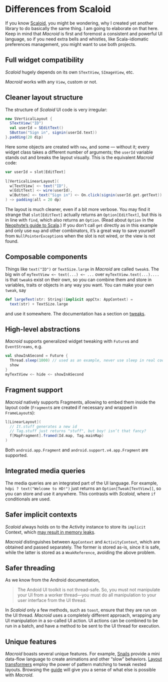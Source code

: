# Differences from Scaloid

If you know [Scaloid](https://github.com/pocorall/scaloid), you might be wondering, why I created yet another
library to do basically the same thing. I am going to elaborate on that here.
Keep in mind that *Macroid* is first and foremost a consistent and powerful UI language,
so if you need extra bells and whistles, like Scala-idiomatic preferences management, you might want to use both projects.

## Full widget compatibility

*Scaloid* hugely depends on its own `STextView`, `SImageView`, etc.

*Macroid* works with any `View`, custom or not. 

## Cleaner layout structure

The structure of *Scaloid* UI code is very irregular:

```scala
new SVerticalLayout {
  STextView("ID")
  val userId = SEditText()
  SButton("Sign in", signin(userId.text))
}.padding(20 dip)
```

Here some objects are created with `new`, and some — without it; every widget class takes a different
number of arguments; the `userId` variable stands out and breaks the layout visually.
This is the equivalent *Macroid* code:

```scala
var userId = slot[EditText]
 
l[VerticalLinearLayout](
  w[TextView] <~ text("ID"),
  w[EditText] <~ wire(userId),
  w[Button] <~ text("Sign in") <~ On.click(signin(userId.get.getText))
) ~> padding(all = 20 dp)
```

The layout is much cleaner, even if a bit more verbose.
You may find it strange that `slot[EditText]` actually returns an `Option[EditText]`,
but this is in line with `find`, which also returns an `Option`.
(Read about `Option` in the [Neophyte’s guide to Scala](http://danielwestheide.com/blog/2012/12/19/the-neophytes-guide-to-scala-part-5-the-option-type.html).)
If you don’t call `get` directly
as in this example and only use `map` and other combinators, it’s a great way to save yourself from
`NullPointerException`s when the slot is not wired, or the view is not found.

## Composable components

Things like `text("ID")` or `TextSize.large` in *Macroid* are called `tweak`s.
The big win of `myTextView <~ text(...) <~ ...` over `myTextView.text(...)....` is that `tweak`s exist on their own,
so you can combine them and store in variables, traits or objects in any way you want. You can make your own `tweak`,
say

```scala
def largeText(str: String)(implicit appCtx: AppContext) =
  text(str) + TextSize.large
```

and use it somewhere. The documentation has a section on [tweaks](../guide/Tweaks.html).

## High-level abstractions

*Macroid* supports generalized widget tweaking with `Future`s and `EventStreams`, e.g.

```scala
val showInASecond = Future {
  Thread.sleep(1000) // used as an example, never use sleep in real code ;)
  show
}
myTextView <~ hide <~ showInASecond
```

## Fragment support

*Macroid* natively supports Fragments, allowing to embed them inside the layout code
(`Fragment`s are created if necessary and wrapped in `FrameLayout`s):

```scala
l[LinearLayout](
  // It.stuff generates a new id
  // Tag.stuff just returns "stuff", but boy! isn’t that fancy?
  f[MapFragment].framed(Id.map, Tag.mainMap)
)
```

Both `android.app.Fragment` and `android.support.v4.app.Fragment` are supported.

## Integrated media queries

The media queries are an integrated part of the UI language. For example, `hdpi ? text("Welcome to HD!")`
just returns an `Option[Tweak[TextView]]`, so you can store and use it anywhere.
This contrasts with *Scaloid*, where `if` conditionals are used.

## Safer implicit contexts

*Scaloid* always holds on to the Activity instance to store its `implicit` Context,
which [may result in memory leaks](http://android-developers.blogspot.co.at/2009/01/avoiding-memory-leaks.html).

*Macroid* distinguishes between `AppContext` and `ActivityContext`, which are obtained and passed separately.
The former is stored as-is, since it is safe, while the latter is stored as a `WeakReference`, avoiding the
above problem.

## Safer threading

As we know from the Android documentation,

> The Andoid UI toolkit is not thread-safe. So, you must not manipulate your UI from a worker thread—you must do all manipulation to your user interface from the UI thread.

In *Scaloid* only a few methods, such as `toast`, ensure that they are run on the UI thread. *Macroid* uses a completely different approach,
wrapping any UI manipulation in a so-called UI action. UI actions can be combined to be run in a batch, and have a method to be sent to the
UI thread for execution.

## Unique features

*Macroid* boasts several unique features. For example, [Snails](../guide/Snails.html) provide
a mini data-flow language to create animations and other “slow” behaviors.
[Layout transformers](../guide/Transformers.html) employ the power of pattern matching
to tweak nested layouts. Browsing the [guide](Guide.html) will give you a sense of what
else is possible with *Macroid*.